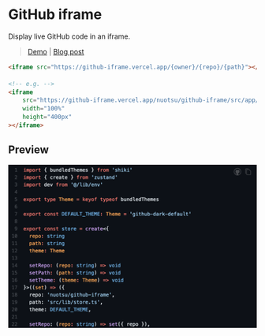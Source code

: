 # GitHub iframe

Display live GitHub code in an iframe.

> [Demo](https://github-iframe.vercel.app) | [Blog post](https://sanitypress.dev/blog/introducing-github-iframe)

```html
<iframe src="https://github-iframe.vercel.app/{owner}/{repo}/{path}"></iframe>

<!-- e.g. -->
<iframe
	src="https://github-iframe.vercel.app/nuotsu/github-iframe/src/app/globals.css"
	width="100%"
	height="400px"
></iframe>
```

## Preview

![](./public/iframe.png)
